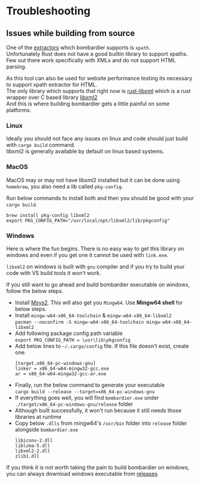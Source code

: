 # Troubleshooting

## Issues while building from source
One of the [extractors](extractors.md) which bombardier supports is `xpath`.  
Unfortunately Rust does not have a good builtin library to support xpaths. Few out there work specifically with XMLs and do not support HTML parsing.  
  
As this tool can also be used for website performance testing its necessary to support xpath extractor for HTML.  
The only library which supports that right now is [rust-libxml](https://github.com/KWARC/rust-libxml) which is a rust wrapper over C based library [libxml2](http://xmlsoft.org/)  
And this is where building bombardier gets a little painful on some platforms.  

### Linux
Ideally you should not face any issues on linux and code should just build with `cargo build` command.  
libxml2 is generally available by default on linux based systems.  

### MacOS
MacOS may or may not have libxml2 installed but it can be done using `homebrew`, you also need a lib called `pkg-config`. 
  
  
Run below commands to install both and then you should be good with your `cargo build`.  
```
brew install pkg-config libxml2
export PKG_CONFIG_PATH="/usr/local/opt/libxml2/lib/pkgconfig"
```

### Windows
Here is where the fun begins. There is no easy way to get this library on windows and even if you get one it cannot be used with `link.exe`.  
  
`libxml2` on windows is built with `gnu` compiler and if you try to build your code with VS build tools it won't work.  
  
If you still want to go ahead and build bombardier executable on windows, follow the below steps. 
- Install [Msys2](http://www.mingw.org/wiki/MSYS). This will also get you `Mingw64`. Use **Mingw64 shell** for below steps.  
- Install `mingw-w64-x86_64-toolchain` & `mingw-w64-x86_64-libxml2`  
  `pacman --noconfirm -S mingw-w64-x86_64-toolchain mingw-w64-x86_64-libxml2`
- Add following package config path variable  
  `export PKG_CONFIG_PATH = \usr\lib\pkgconfig`
- Add below lines to `~/.cargo/config` file. If this file doesn't exist, create one.  
  ```
  [target.x86_64-pc-windows-gnu]
  linker = x86_64-w64-mingw32-gcc.exe
  ar = x86_64-w64-mingw32-gcc-ar.exe
  ```
- Finally, run the below command to generate your executable  
  `cargo build --release --target=x86_64-pc-windows-gnu`
- If everything goes well, you will find `bombardier.exe` under `./target/x86_64-pc-windows-gnu/release` folder  
- Although built successfully, it won't run because it still needs those libraries at runtime
- Copy below `.dlls` from mingw64's `/usr/bin` folder into `release` folder alongside `bombardier.exe`  
  ```
  libiconv-2.dll
  liblzma-5.dll
  libxml2-2.dll
  zlib1.dll
  ```

If you think it is not worth taking the pain to build bombardier on windows, you can always download windows executable from [releases](https://github.com/coding-yogi/bombardier/releases)